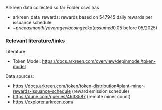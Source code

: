 Arkreen data collected so far
Folder csvs has
- arkreen_data_rewards: rewards based on 547945 daily rewards per issuance schedule
- $-price as monthly average via coingecko (assumed 0.05$ before 05/2025)

### Relevant literature/links
Literature
- Token Model: https://docs.arkreen.com/overview/depinmodel/token-model



Data sources:
- https://docs.arkreen.com/token/token-distribution#plant-miner-rewards-issuance-schedule (reward emission schedule)
- https://dune.com/queries/4633587 (remote miner count)
- https://explorer.arkreen.com/ 
